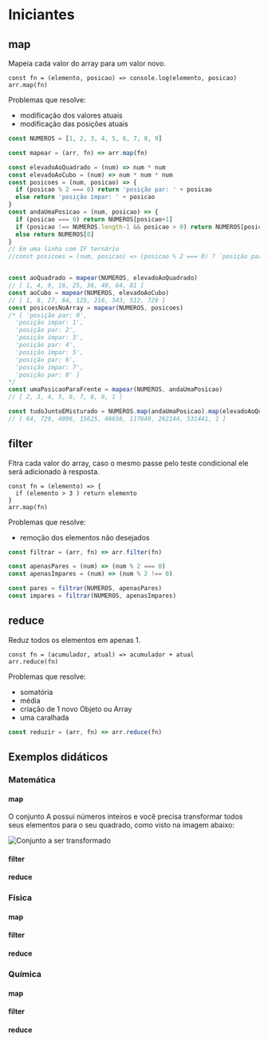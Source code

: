 # Iniciantes

## map

Mapeia cada valor do array para um valor novo.

```
const fn = (elemento, posicao) => console.log(elemento, posicao)
arr.map(fn)
```

Problemas que resolve:

- modificação dos valores atuais
- modificação das posições atuais

```js
const NUMEROS = [1, 2, 3, 4, 5, 6, 7, 8, 9]

const mapear = (arr, fn) => arr.map(fn)

const elevadoAoQuadrado = (num) => num * num
const elevadoAoCubo = (num) => num * num * num
const posicoes = (num, posicao) => {
  if (posicao % 2 === 0) return 'posição par: ' + posicao
  else return 'posição ímpar: ' + posicao
}
const andaUmaPosicao = (num, posicao) => {
  if (posicao === 0) return NUMEROS[posicao+1]
  if (posicao !== NUMEROS.length-1 && posicao > 0) return NUMEROS[posicao+1]
  else return NUMEROS[0]
}
// Em uma linha com IF ternário
//const posicoes = (num, posicao) => (posicao % 2 === 0) ? `posição par: ${posicao}` : `posição ímpar: ${posicao}`


const aoQuadrado = mapear(NUMEROS, elevadoAoQuadrado)
// [ 1, 4, 9, 16, 25, 36, 49, 64, 81 ]
const aoCubo = mapear(NUMEROS, elevadoAoCubo)
// [ 1, 8, 27, 64, 125, 216, 343, 512, 729 ]
const posicoesNoArray = mapear(NUMEROS, posicoes)
/* [ 'posição par: 0',
  'posição ímpar: 1',
  'posição par: 2',
  'posição ímpar: 3',
  'posição par: 4',
  'posição ímpar: 5',
  'posição par: 6',
  'posição ímpar: 7',
  'posição par: 8' ]
*/
const umaPosicaoParaFrente = mapear(NUMEROS, andaUmaPosicao)
// [ 2, 3, 4, 5, 6, 7, 8, 9, 1 ]

const tudoJuntoEMisturado = NUMEROS.map(andaUmaPosicao).map(elevadoAoQuadrado).map(elevadoAoCubo)
// [ 64, 729, 4096, 15625, 46656, 117649, 262144, 531441, 1 ]
```

## filter

Fltra cada valor do array, caso o mesmo passe pelo teste condicional ele será adicionado à resposta.

```
const fn = (elemento) => {
  if (elemento > 3 ) return elemento
}
arr.map(fn)
```

Problemas que resolve:

- remoção dos elementos não desejados

```js
const filtrar = (arr, fn) => arr.filter(fn)

const apenasPares = (num) => (num % 2 === 0)
const apenasImpares = (num) => (num % 2 !== 0)

const pares = filtrar(NUMEROS, apenasPares)
const impares = filtrar(NUMEROS, apenasImpares)
```

## reduce

Reduz todos os elementos em apenas 1.

```
const fn = (acumulador, atual) => acumulador + atual
arr.reduce(fn)
```

Problemas que resolve:

- somatória
- média
- criação de 1 novo Objeto ou Array
- uma caralhada

```js
const reduzir = (arr, fn) => arr.reduce(fn)

```

## Exemplos didáticos

### Matemática

#### map

O conjunto A possui números inteiros e você precisa transformar todos seus elementos para o seu quadrado, como visto na imagem abaixo:

![Conjunto a ser transformado](https://raw.githubusercontent.com/suissa/blog/master/images/conjunto-map.jpg)

#### filter

#### reduce

### Física

#### map

#### filter

#### reduce

### Química

#### map

#### filter

#### reduce